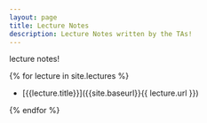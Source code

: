 ```yaml
---
layout: page
title: Lecture Notes
description: Lecture Notes written by the TAs!
---
```


lecture notes!

{% for lecture in site.lectures %}

- [{{lecture.title}}]({{site.baseurl}}{{ lecture.url }})

{% endfor %}
